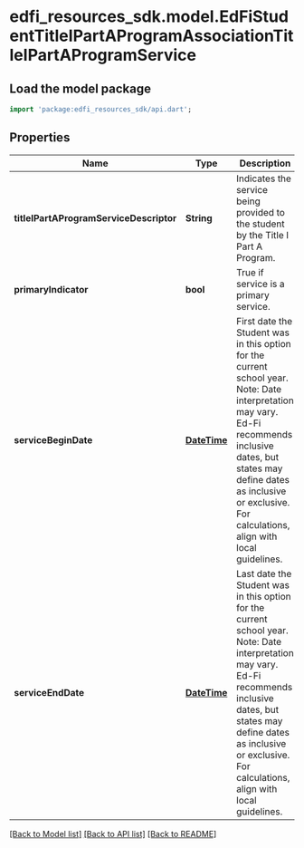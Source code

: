 # edfi_resources_sdk.model.EdFiStudentTitleIPartAProgramAssociationTitleIPartAProgramService

## Load the model package
```dart
import 'package:edfi_resources_sdk/api.dart';
```

## Properties
Name | Type | Description | Notes
------------ | ------------- | ------------- | -------------
**titleIPartAProgramServiceDescriptor** | **String** | Indicates the service being provided to the student by the Title I Part A Program. | 
**primaryIndicator** | **bool** | True if service is a primary service. | [optional] 
**serviceBeginDate** | [**DateTime**](DateTime.md) | First date the Student was in this option for the current school year.  Note: Date interpretation may vary. Ed-Fi recommends inclusive dates, but states may define dates as inclusive or exclusive. For calculations, align with local guidelines. | [optional] 
**serviceEndDate** | [**DateTime**](DateTime.md) | Last date the Student was in this option for the current school year.  Note: Date interpretation may vary. Ed-Fi recommends inclusive dates, but states may define dates as inclusive or exclusive. For calculations, align with local guidelines. | [optional] 

[[Back to Model list]](../README.md#documentation-for-models) [[Back to API list]](../README.md#documentation-for-api-endpoints) [[Back to README]](../README.md)


